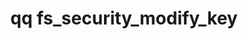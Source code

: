 ---
category: fs
command: fs_security_modify_key
keywords: qq, qq_cli, fs_security_modify_key
optional_options:
- alternate:
  - --key
  help: The identifier or name of the key to modify.
  name: -k
  required: true
- alternate: []
  help: The new name for the specified key.
  name: --new-name
  required: false
- alternate: []
  help: The comment for the specified key.
  name: --comment
  required: false
- alternate: []
  help: "\n                Enable the specified key. You can use an enabled key to\
    \ lock snapshots.\n                You can also associate an enabled key with\
    \ policies that take snapshots. Note: The\n                system enables keys\
    \ upon creation.\n                "
  name: --enable
  required: false
- alternate: []
  help: "\n                Disable the specified key. You cannot use a disabled key\
    \ to lock new snapshots.\n                Existing snapshots which use the disabled\
    \ key remain locked. However, you can still\n                use a disabled key\
    \ to unlock the snapshots that it locked. Important: You cannot\n            \
    \    disable a key if any snapshot policy uses it.\n                "
  name: --disable
  required: false
- alternate: []
  help: Print the output in JSON format. By default, the output is in a table.
  name: --json
  required: false
permalink: /qq-cli-command-guide/fs/fs_security_modify_key.html
positional_options: []
sidebar: qq_cli_command_reference_sidebar
summary: This section explains how to use the <code>qq fs_security_modify_key</code>
  command.
synopsis: 'Modify the name or comment of a key in the file system key store.

  Enable or disable a key.

  '
title: qq fs_security_modify_key
usage: "qq fs_security_modify_key [-h] -k KEY [--new-name NEW_NAME] [--comment COMMENT]\
  \ [--enable | --disable]\n    [--json]"

---